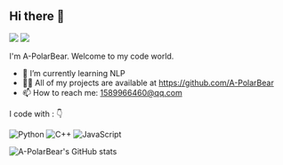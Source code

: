## Hi there 👋

![](https://img.shields.io/badge/GitHub-181717.svg?style=for-the-badge&logo=GitHub&logoColor=white)
![](https://komarev.com/ghpvc/?username=A-PolarBear&style=for-the-badge)

I'm A-PolarBear. Welcome to my code world.
- 🌱 I’m currently learning NLP
- 👨‍💻 All of my projects are available at https://github.com/A-PolarBear
- 📫 How to reach me: 1589966460@qq.com

I code with : 👇

![Python](https://img.shields.io/badge/python-3670A0?style=for-the-badge&logo=python&logoColor=ffdd54)
![C++](https://img.shields.io/badge/c++-%2300599C.svg?style=for-the-badge&logo=c%2B%2B&logoColor=white)
![JavaScript](https://img.shields.io/badge/javascript-%23323330.svg?style=for-the-badge&logo=javascript&logoColor=%23F7DF1E)

![A-PolarBear's GitHub stats](https://github-readme-stats.vercel.app/api?username=A-PolarBear&show_icons=true&theme=default)
<!--
**A-PolarBear/A-PolarBear** is a ✨ _special_ ✨ repository because its `README.md` (this file) appears on your GitHub profile.

Here are some ideas to get you started:

- 🔭 I’m currently working on ...
- 🌱 I’m currently learning ...
- 👯 I’m looking to collaborate on ...
- 🤔 I’m looking for help with ...
- 💬 Ask me about ...
- 📫 How to reach me: ...
- 😄 Pronouns: ...
- ⚡ Fun fact: ...
-->
